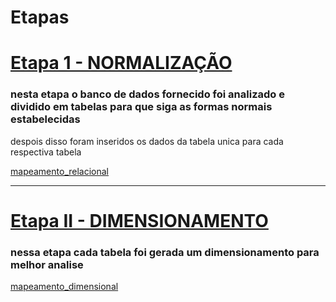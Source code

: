 
# Etapas

# [Etapa 1 - NORMALIZAÇÃO](/Sprint%202/Desafio/normalização/normalização.sql)

### nesta etapa o banco de dados fornecido foi analizado e dividido em tabelas para que siga as formas normais estabelecidas
 despois disso foram inseridos os dados da tabela unica para cada respectiva tabela

[mapeamento_relacional](/Sprint%202/Desafio/normalização/mapeamento%20relacional.jpeg)

---

# [Etapa II - DIMENSIONAMENTO](/Sprint%202/Desafio/dimensional/)

### nessa etapa cada tabela foi gerada um dimensionamento para melhor analise

[mapeamento_dimensional](/Sprint%202/Desafio/dimensional/concessionaria.sqlite.png)
